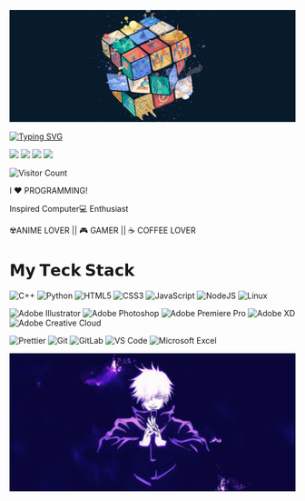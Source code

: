 
![](https://github.com/giriraj761/giriraj761/blob/main/085.jpg?raw=true)


[![Typing SVG](https://readme-typing-svg.demolab.com/?lines=I'M+GIRIRAJ%20KRISHNA%20SHARMA)](https://git.io/typing-svg)

[![](https://img.shields.io/badge/-Linkedin-%231DA1F2?style=flat-square&logo=linkedin&logoColor=ffffff)](https://www.linkedin.com/in/giriraj-krishna-sharma/)
[![](https://img.shields.io/badge/-Github-%23181717?style=flat-square&logo=github)](https://github.com/giriraj761)
[![](https://img.shields.io/badge/-Gmail-%23181717?style=flat-square&logo=gmail)](mailto:sharmagirirajk@gmail.com)
[![](https://img.shields.io/website?color=121212&style=flat-square&up_message=PORTFOLIO&url=http://girirajksharma.infinityfreeapp.com/?i=1)](http://girirajksharma.infinityfreeapp.com/?i=1)

![Visitor Count](https://profile-counter.glitch.me/giriraj761/count.svg)

I ❤️ PROGRAMMING!

Inspired Computer💻 Enthusiast

☢️ANIME LOVER ||    🎮 GAMER    || ☕️ COFFEE LOVER 


# 𝗠𝘆 𝗧𝗲𝗰𝗸 𝗦𝘁𝗮𝗰𝗸

![C++](https://img.shields.io/badge/c++-%2300599C.svg?style=for-the-badge&logo=c%2B%2B&logoColor=white)
![Python](https://img.shields.io/badge/python-3670A0?style=for-the-badge&logo=python&logoColor=ffdd54)
![HTML5](https://img.shields.io/badge/html5-%23E34F26.svg?style=for-the-badge&logo=html5&logoColor=white)
![CSS3](https://img.shields.io/badge/css3-%231572B6.svg?style=for-the-badge&logo=css3&logoColor=white)
![JavaScript](https://img.shields.io/badge/javascript-%23323330.svg?style=for-the-badge&logo=javascript&logoColor=%23F7DF1E)
![NodeJS](https://img.shields.io/badge/node.js-6DA55F?style=for-the-badge&logo=node.js&logoColor=white)
![Linux](https://img.shields.io/badge/Linux-FCC624?style=for-the-badge&logo=linux&logoColor=black)

![Adobe Illustrator](https://img.shields.io/badge/adobe%20illustrator-%23FF9A00.svg?style=for-the-badge&logo=adobe%20illustrator&logoColor=white)
![Adobe Photoshop](https://img.shields.io/badge/adobe%20photoshop-%2331A8FF.svg?style=for-the-badge&logo=adobe%20photoshop&logoColor=white)
![Adobe Premiere Pro](https://img.shields.io/badge/Adobe%20Premiere%20Pro-9999FF.svg?style=for-the-badge&logo=Adobe%20Premiere%20Pro&logoColor=white)
![Adobe XD](https://img.shields.io/badge/Adobe%20XD-470137?style=for-the-badge&logo=Adobe%20XD&logoColor=#FF61F6)
![Adobe Creative Cloud](https://img.shields.io/badge/Adobe%20Creative%20Cloud-DA1F26.svg?style=for-the-badge&logo=Adobe%20Creative%20Cloud&logoColor=white)

![Prettier](https://img.shields.io/badge/-Prettier-%23F7B93E?style=flat-square&logo=prettier&logoColor=ffffff)
![Git](https://img.shields.io/badge/-Git-%23F05032?style=flat-square&logo=git&logoColor=%23ffffff)
![GitLab](https://img.shields.io/badge/-GitLab-FCA121?style=flat-square&logo=gitlab)
![VS Code](https://img.shields.io/badge/-VSCode-%23007ACC?style=flat-square&logo=visual-studio-code)
![Microsoft Excel](https://img.shields.io/badge/Microsoft_Excel-217346?style=flat-square&logo=microsoft-excel&logoColor=white)


![](https://raw.githubusercontent.com/giriraj761/giriraj761/main/sataru.webp)

